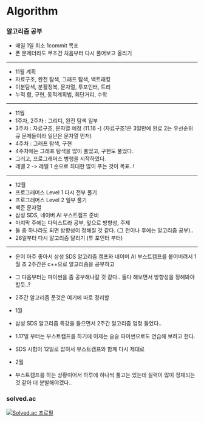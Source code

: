 # Algorithm

### 알고리즘 공부

- 매일 1일 최소 1commit 목표
- 푼 문제더라도 무조건 처음부터 다시 풀어보고 올리기
 
***
- 11월 계획
- 자료구조, 완전 탐색, 그래프 탐색, 백트래킹
- 이분탐색, 분활정복, 문자열, 투포인터, 트리
- 누적 합, 구현, 동적계획법, 최단거리, 수학


***
- 11월
- 1주차, 2주차 : 그리디, 완전 탐색 일부
- 3주차 : 자료구조, 문자열 예정 (11.16 -) (자료구조1은 3일만에 완료 2는 우선순위 큐 문제들이라 일단은 문자열 먼저)
- 4주차 : 그래프 탐색, 구현 
- 4주차에는 그래프 탐색을 많이 풀었고, 구현도 풀었다.
- 그러고, 프로그래머스 병행을 시작하였다.
- 레벨 2 -> 레벨 1 순으로 최대한 많이 푸는 것이 목표..!
***

- 12월 
- 프로그래머스 Level 1 다시 전부 풀기
- 프로그래머스 Level 2 일부 풀기
- 백준 문자열
- 삼성 SDS, 네이버 AI 부스트캠프 준비
- 마지막 주에는 다익스트라 공부, 앞으로 방향성, 주제 
- 둘 중 하나라도 되면 방향성이 정해질 것 같다. (그 전이나 후에는 알고리즘 공부)..
- 26일부터 다시 알고리즘 달리기 (투 포인터 부터)
***

- 운이 아주 좋아서 삼성 SDS 알고리즘 캠프와 네이버 AI 부스트캠프를 붙어버려서 1월 초 2주간은 c++으로 알고리즘을 공부하고
- 그 다음부터는 파이썬을 좀 공부해나갈 것 같다.. 둘다 해보면서 방향성을 정해봐야할듯..?
- 2주간 알고리즘 푼것은 여기에 따로 정리할 

- 1월
- 삼성 SDS 알고리즘 특강을 들으면서 2주간 알고리즘 엄청 들었다..
- 1.17일 부터는 부스트캠프를 하기에 이제는 슬슬 파이썬으로도 연습해 보려고 한다.

- SDS 시험이 12일로 잡혀서 부스트캠프와 함께 다시 제대로 

- 2월
- 부스트캠프를 하는 상황이어서 하루에 하나씩 풀고는 있는데 실력이 많이 정체되는 것 같아 더 분발해야겠다..

### solved.ac

[![Solved.ac
프로필](http://mazassumnida.wtf/api/v2/generate_badge?boj=9114jin)](https://solved.ac/9114jin) &nbsp;&nbsp;
